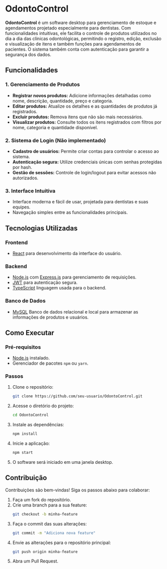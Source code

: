 # OdontoControl

**OdontoControl** é um software desktop para gerenciamento de estoque e agendamentos projetado especialmente para dentistas. Com funcionalidades intuitivas, ele facilita o controle de produtos utilizados no dia a dia das clínicas odontológicas, permitindo o registro, edição, exclusão e visualização de itens e também funções para agendamentos de pacientes. O sistema também conta com autenticação para garantir a segurança dos dados.

## **Funcionalidades**

### 1. **Gerenciamento de Produtos**
- **Registrar novos produtos:** Adicione informações detalhadas como nome, descrição, quantidade, preço e categoria.
- **Editar produtos:** Atualize os detalhes e as quantidades de produtos já registrados.
- **Excluir produtos:** Remova itens que não são mais necessários.
- **Visualizar produtos:** Consulte todos os itens registrados com filtros por nome, categoria e quantidade disponível.

### 2. **Sistema de Login** (Não implementado)
- **Cadastro de usuários:** Permite criar contas para controlar o acesso ao sistema.
- **Autenticação segura:** Utilize credenciais únicas com senhas protegidas por hash.
- **Gestão de sessões:** Controle de login/logout para evitar acessos não autorizados.

### 3. **Interface Intuitiva**
- Interface moderna e fácil de usar, projetada para dentistas e suas equipes.
- Navegação simples entre as funcionalidades principais.

## **Tecnologias Utilizadas**

### **Frontend**
- [React](https://reactjs.org/) para desenvolvimento da interface do usuário.

### **Backend**
- [Node.js](https://nodejs.org/) com [Express.js](https://expressjs.com/) para gerenciamento de requisições.
- [JWT](https://jwt.io/) para autenticação segura.
- [TypeScript](https://www.typescriptlang.org/) linguagem usada para o backend.

### **Banco de Dados**
- [MySQL](https://www.mysql.com/) Banco de dados relacional e local para armazenar as informações de produtos e usuários.

## **Como Executar**

### **Pré-requisitos**
- [Node.js](https://nodejs.org/) instalado.
- Gerenciador de pacotes `npm` ou `yarn`.

### **Passos**
1. Clone o repositório:
   ```bash
   git clone https://github.com/seu-usuario/OdontoControl.git
   ```
2. Acesse o diretório do projeto:
   ```bash
   cd OdontoControl
   ```
3. Instale as dependências:
   ```bash
   npm install
   ```
4. Inicie a aplicação:
   ```bash
   npm start
   ```
5. O software será iniciado em uma janela desktop.

## **Contribuição**
Contribuições são bem-vindas! Siga os passos abaixo para colaborar:
1. Faça um fork do repositório.
2. Crie uma branch para a sua feature:
   ```bash
   git checkout -b minha-feature
   ```
3. Faça o commit das suas alterações:
   ```bash
   git commit -m "Adiciona nova feature"
   ```
4. Envie as alterações para o repositório principal:
   ```bash
   git push origin minha-feature
   ```
5. Abra um Pull Request.
